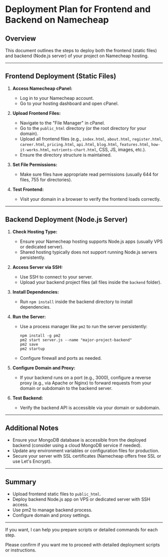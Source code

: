 # Deployment Plan for Frontend and Backend on Namecheap

## Overview
This document outlines the steps to deploy both the frontend (static files) and backend (Node.js server) of your project on Namecheap hosting.

---

## Frontend Deployment (Static Files)

1. **Access Namecheap cPanel:**
   - Log in to your Namecheap account.
   - Go to your hosting dashboard and open cPanel.

2. **Upload Frontend Files:**
   - Navigate to the "File Manager" in cPanel.
   - Go to the `public_html` directory (or the root directory for your domain).
   - Upload all frontend files (e.g., `index.html`, `about.html`, `register.html`, `career.html`, `pricing.html`, `api.html`, `blog.html`, `features.html`, `how-it-works.html`, `nutrients-chart.html`, CSS, JS, images, etc.).
   - Ensure the directory structure is maintained.

3. **Set File Permissions:**
   - Make sure files have appropriate read permissions (usually 644 for files, 755 for directories).

4. **Test Frontend:**
   - Visit your domain in a browser to verify the frontend loads correctly.

---

## Backend Deployment (Node.js Server)

1. **Check Hosting Type:**
   - Ensure your Namecheap hosting supports Node.js apps (usually VPS or dedicated server).
   - Shared hosting typically does not support running Node.js servers persistently.

2. **Access Server via SSH:**
   - Use SSH to connect to your server.
   - Upload your backend project files (all files inside the `backend` folder).

3. **Install Dependencies:**
   - Run `npm install` inside the backend directory to install dependencies.

4. **Run the Server:**
   - Use a process manager like `pm2` to run the server persistently:
     ```
     npm install -g pm2
     pm2 start server.js --name "major-project-backend"
     pm2 save
     pm2 startup
     ```
   - Configure firewall and ports as needed.

5. **Configure Domain and Proxy:**
   - If your backend runs on a port (e.g., 3000), configure a reverse proxy (e.g., via Apache or Nginx) to forward requests from your domain or subdomain to the backend server.

6. **Test Backend:**
   - Verify the backend API is accessible via your domain or subdomain.

---

## Additional Notes

- Ensure your MongoDB database is accessible from the deployed backend (consider using a cloud MongoDB service if needed).
- Update any environment variables or configuration files for production.
- Secure your server with SSL certificates (Namecheap offers free SSL or use Let's Encrypt).

---

## Summary

- Upload frontend static files to `public_html`.
- Deploy backend Node.js app on VPS or dedicated server with SSH access.
- Use pm2 to manage backend process.
- Configure domain and proxy settings.

---

If you want, I can help you prepare scripts or detailed commands for each step.

Please confirm if you want me to proceed with detailed deployment scripts or instructions.

